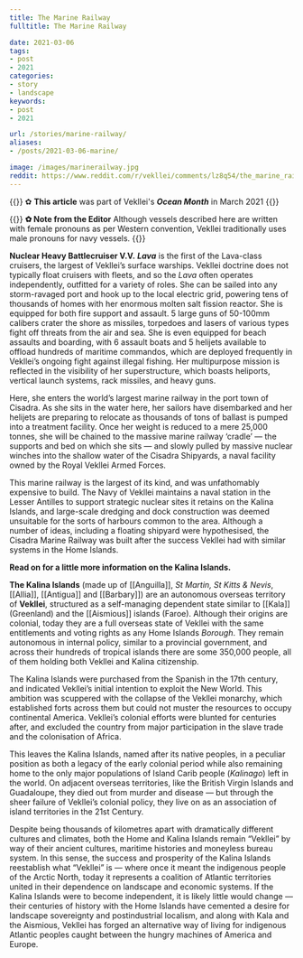 ```yaml
---
title: The Marine Railway
fulltitle: The Marine Railway

date: 2021-03-06
tags:
- post
- 2021
categories:
- story
- landscape
keywords:
- post
- 2021

url: /stories/marine-railway/
aliases:
- /posts/2021-03-06-marine/

image: /images/marinerailway.jpg
reddit: https://www.reddit.com/r/vekllei/comments/lz8q54/the_marine_railway/
---
```

{{<note>}}
✿ **This article** was part of Vekllei's ***Ocean Month*** in March 2021
{{</note>}}

{{<note blue >}}
**✿ Note from the Editor**
Although vessels described here are written with female pronouns as per Western convention, Vekllei traditionally uses male pronouns for navy vessels.
{{</note>}}

**Nuclear Heavy Battlecruiser V.V.** ***Lava*** is the first of the Lava-class cruisers, the largest of Vekllei’s surface warships. Vekllei doctrine does not typically float cruisers with fleets, and so the *Lava* often operates independently, outfitted for a variety of roles. She can be sailed into any storm-ravaged port and hook up to the local electric grid, powering tens of thousands of homes with her enormous molten salt fission reactor. She is equipped for both fire support and assault. 5 large guns of 50-100mm calibers crater the shore as missiles, torpedoes and lasers of various types fight off threats from the air and sea. She is even equipped for beach assaults and boarding, with 6 assault boats and 5 helijets available to offload hundreds of maritime commandos, which are deployed frequently in Vekllei’s ongoing fight against illegal fishing. Her multipurpose mission is reflected in the visibility of her superstructure, which boasts heliports, vertical launch systems, rack missiles, and heavy guns.

Here, she enters the world’s largest marine railway in the port town of Cisadra. As she sits in the water here, her sailors have disembarked and her helijets are preparing to relocate as thousands of tons of ballast is pumped into a treatment facility. Once her weight is reduced to a mere 25,000 tonnes, she will be chained to the massive marine railway ‘cradle’ — the supports and bed on which she sits — and slowly pulled by massive nuclear winches into the shallow water of the Cisadra Shipyards, a naval facility owned by the Royal Vekllei Armed Forces.

This marine railway is the largest of its kind, and was unfathomably expensive to build. The Navy of Vekllei maintains a naval station in the Lesser Antilles to support strategic nuclear sites it retains on the Kalina Islands, and large-scale dredging and dock construction was deemed unsuitable for the sorts of harbours common to the area. Although a number of ideas, including a floating shipyard were hypothesised, the Cisadra Marine Railway was built after the success Vekllei had with similar systems in the Home Islands.

**Read on for a little more information on the Kalina Islands.**

**The Kalina Islands** (made up of [[Anguilla]], *St Martin, St Kitts & Nevis*, [[Allia]], [[Antigua]] and [[Barbary]]) are an autonomous overseas territory of **Vekllei**, structured as a self-managing dependent state similar to [[Kala]] (Greenland) and the [[Aismious]] islands (Faroe). Although their origins are colonial, today they are a full overseas state of Vekllei with the same entitlements and voting rights as any Home Islands *Borough*. They remain autonomous in internal policy, similar to a provincial government, and across their hundreds of tropical islands there are some 350,000 people, all of them holding both Vekllei and Kalina citizenship.

The Kalina Islands were purchased from the Spanish in the 17th century, and indicated Vekllei’s initial intention to exploit the New World. This ambition was scuppered with the collapse of the Vekllei monarchy, which established forts across them but could not muster the resources to occupy continental America. Vekllei’s colonial efforts were blunted for centuries after, and excluded the country from major participation in the slave trade and the colonisation of Africa.

This leaves the Kalina Islands, named after its native peoples, in a peculiar position as both a legacy of the early colonial period while also remaining home to the only major populations of Island Carib people (*Kalinago*) left in the world. On adjacent overseas territories, like the British Virgin Islands and Guadaloupe, they died out from murder and disease — but through the sheer failure of Vekllei’s colonial policy, they live on as an association of island territories in the 21st Century.

Despite being thousands of kilometres apart with dramatically different cultures and climates, both the Home and Kalina Islands remain “Vekllei” by way of their ancient cultures, maritime histories and moneyless bureau system. In this sense, the success and prosperity of the Kalina Islands reestablish what “Vekllei” is — where once it meant the indigenous people of the Arctic North, today it represents a coalition of Atlantic territories united in their dependence on landscape and economic systems. If the Kalina Islands were to become independent, it is likely little would change — their centuries of history with the Home Islands have cemented a desire for landscape sovereignty and postindustrial localism, and along with Kala and the Aismious, Vekllei has forged an alternative way of living for indigenous Atlantic peoples caught between the hungry machines of America and Europe.
